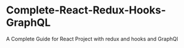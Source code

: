 # Complete-React-Redux-Hooks-GraphQL
A Complete Guide for React Project with redux and hooks and GraphQl
